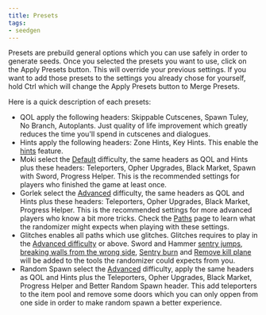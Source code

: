 ```yaml
---
title: Presets
tags:
- seedgen
---
```


Presets are prebuild general options which you can use safely in order to generate seeds. Once you selected the presets you want to use, click on the Apply Presets button. This will override your previous settings. If you want to add those presets to the settings you already chose for yourself, hold Ctrl which will change the Apply Presets button to Merge Presets.

Here is a quick description of each presets:
* QOL apply the following headers: Skippable Cutscenes, Spawn Tuley, No Branch, Autoplants. Just quality of life improvement which greatly reduces the time you'll spend in cutscenes and dialogues.
* Hints apply the following headers: Zone Hints, Key Hints. This enable the [hints](/features/hints) feature.
* Moki select the [Default](/seedgen/paths#Default) difficulty, the same headers as QOL and Hints plus these headers: Teleporters, Opher Upgrades, Black Market, Spawn with Sword, Progress Helper. This is the recommended settings for players who finished the game at least once.
* Gorlek select the [Advanced](/seedgen/paths#Advanced) difficulty, the same headers as QOL and Hints plus these headers: Teleporters, Opher Upgrades, Black Market, Progress Helper. This is the recommended settings for more advanced players who know a bit more tricks. Check the [Paths](/seedgen/paths#Advanced) page to learn what the randomizer might expects when playing with these settings.
* Glitches enables all paths which use glitches. Glitches requires to play in the [Advanced difficulty](/seedgen/paths#Advanced) or above. Sword and Hammer [sentry jumps](/tutorials/movement/sentry-jumps), [breaking walls from the wrong side](/tutorials/movement/wall-break), [Sentry burn](/tutorials/movementsentry-as-a-fire-source) and [Remove kill plane](/tutorials/location/feeding-ground-skip) will be added to the tools the randomizer could expects from you. 
* Random Spawn select the [Advanced](/seedgen/paths#Advanced) difficulty, apply the same headers as QOL and Hints plus the Teleporters, Opher Upgrades, Black Market, Progress Helper and Better Random Spawn header. This add teleporters to the item pool and remove some doors which you can only oppen from one side in order to make random spawn a better experience.